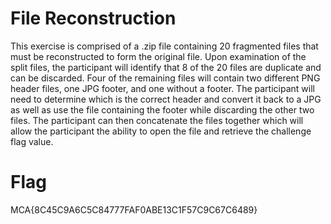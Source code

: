 # File Reconstruction

This exercise is comprised of a .zip file containing 20 fragmented files that must be reconstructed to form the original file.  Upon examination of the split files, the participant will identify that 8 of the 20 files are duplicate and can be discarded.  Four of the remaining files will contain two different PNG header files, one JPG footer, and one without a footer.  The participant will need to determine which is the correct header and convert it back to a JPG as well as use the file containing the footer while discarding the other two files.  The participant can then concatenate the files together which will allow the participant the ability to open the file and retrieve the challenge flag value.

# Flag

MCA{8C45C9A6C5C84777FAF0ABE13C1F57C9C67C6489}
